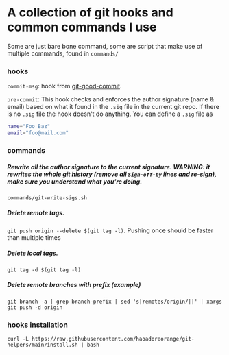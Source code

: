 # A collection of git hooks and common commands I use

Some are just bare bone command, some are script that make use of multiple
commands, found in `commands/`

### hooks

`commit-msg`: hook from
[git-good-commit](https://github.com/tommarshall/git-good-commit).

`pre-commit`: This hook checks and enforces the author signature (name & email)
based on what it found in the `.sig` file in the current git repo. If there is
no `.sig` file the hook doesn't do anything. You can define a `.sig` file as

```sh
name="Foo Baz"
email="foo@mail.com"
```

### commands

##### Rewrite all the author signature to the current signature. WARNING: it rewrites the whole git history (remove all `Sign-off-by` lines and re-sign), make sure you understand what you're doing.

`commands/git-write-sigs.sh`

##### Delete remote tags.

`git push origin --delete $(git tag -l)`. Pushing once should be faster than
multiple times

##### Delete local tags.

`git tag -d $(git tag -l)`

##### Delete remote branches with prefix (example)

`git branch -a | grep branch-prefix | sed 's|remotes/origin/||' | xargs git push -d origin`

### hooks installation

`curl -L https://raw.githubusercontent.com/haoadoreorange/git-helpers/main/install.sh | bash`
